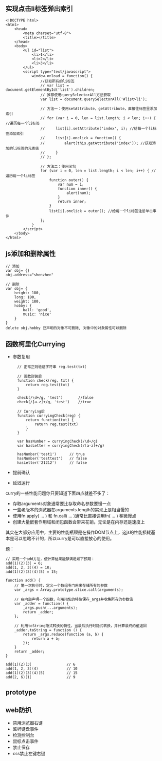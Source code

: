 ## 实现点击li标签弹出索引

    <!DOCTYPE html>
    <html>
        <head>
            <meta charset="utf-8">
            <title></title>
        </head>
        <body>
            <ul id="list">
                <li>1</li>
                <li>2</li>
                <li>3</li>
            </ul>
            <script type="text/javascript">
                window.onload = function() {
                    //获取所有的li标签
                    // var list = document.getElementById('list').children;
                    // 推荐使用querySelectorAll方法获取
                    var list = document.querySelectorAll('#list>li');

                    // 方法一：使用setAttribute、getAttribute，直接往标签里添加索引
                    // for (var i = 0, len = list.length; i < len; i++) { //遍历每一个li标签
                    //     list[i].setAttribute('index', i); //给每一个li标签添加索引
                    //     list[i].onclick = function() {
                    //         alert(this.getAttribute('index')); //获取添加的li标签的元素值
                    //     }
                    // };

                    // 方法二：使用闭包
                    for (var i = 0, len = list.length; i < len; i++) { //遍历每一个li标签
                        function outer() {
                            var num = i;
                            function inner() {
                                alert(num);
                            }
                            return inner;
                        }
                        list[i].onclick = outer(); //给每一个li标签注册单击事件
                    };
                }
            </script>
        </body>
    </html>


## js添加和删除属性

    // 添加
    var obj= {}
    obj.address="shenzhen"

    // 删除
    var obj= {
        height: 180,
        long: 180,
        weight: 180,
        hobby: {
            ball: 'good',
            music: 'nice'
        }
    }
    delete obj.hobby 已声明的对象不可删除, 对象中的对象属性可以删除


## 函数柯里化Currying

- 参数复用

        // 正常正则验证字符串 reg.test(txt)

        // 函数封装后
        function check(reg, txt) {
            return reg.test(txt)
        }

        check(/\d+/g, 'test')       //false
        check(/[a-z]+/g, 'test')    //true

        // Currying后
        function curryingCheck(reg) {
            return function(txt) {
                return reg.test(txt)
            }
        }

        var hasNumber = curryingCheck(/\d+/g)
        var hasLetter = curryingCheck(/[a-z]+/g)

        hasNumber('test1')      // true
        hasNumber('testtest')   // false
        hasLetter('21212')      // false

- 提前确认
- 延迟运行

curry的一些性能问题你只要知道下面四点就差不多了：

- 存取arguments对象通常要比存取命名参数要慢一点
- 一些老版本的浏览器在arguments.length的实现上是相当慢的
- 使用fn.apply( … ) 和 fn.call( … )通常比直接调用fn( … ) 稍微慢点
- 创建大量嵌套作用域和闭包函数会带来花销，无论是在内存还是速度上

其实在大部分应用中，主要的性能瓶颈是在操作DOM节点上，这js的性能损耗基本是可以忽略不计的，所以curry是可以直接放心的使用。

题：

    // 实现一个add方法，使计算结果能够满足如下预期：
    add(1)(2)(3) = 6;
    add(1, 2, 3)(4) = 10;
    add(1)(2)(3)(4)(5) = 15;

    function add() {
        // 第一次执行时，定义一个数组专门用来存储所有的参数
        var _args = Array.prototype.slice.call(arguments);

        // 在内部声明一个函数，利用闭包的特性保存_args并收集所有的参数值
        var _adder = function() {
            _args.push(...arguments);
            return _adder;
        };

        // 利用toString隐式转换的特性，当最后执行时隐式转换，并计算最终的值返回
        _adder.toString = function () {
            return _args.reduce(function (a, b) {
                return a + b;
            });
        }
        return _adder;
    }

    add(1)(2)(3)                // 6
    add(1, 2, 3)(4)             // 10
    add(1)(2)(3)(4)(5)          // 15
    add(2, 6)(1)                // 9



## prototype

## web防扒

- 禁用浏览器右键
- 监听键盘事件
- 检测控制台
- 鼠标点击事件
- 禁止保存
- css禁止左键右键
